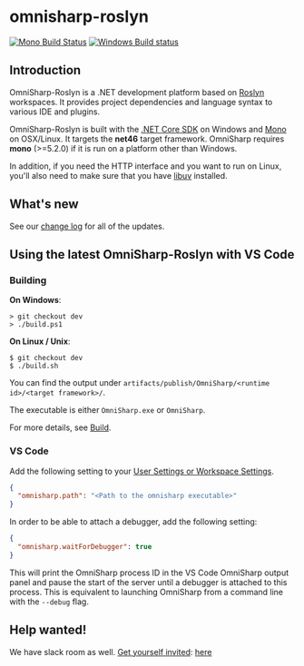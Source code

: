omnisharp-roslyn
================

[![Mono Build Status](https://travis-ci.org/OmniSharp/omnisharp-roslyn.svg?branch=dev)](https://travis-ci.org/OmniSharp/omnisharp-roslyn)
[![Windows Build status](https://ci.appveyor.com/api/projects/status/dj36uvllv0qmkljr/branch/dev?svg=true)](https://ci.appveyor.com/project/david-driscoll/omnisharp-roslyn/branch/dev)

## Introduction

OmniSharp-Roslyn is a .NET development platform based on [Roslyn](https://github.com/dotnet/roslyn) workspaces. It provides project dependencies and language syntax to various IDE and plugins.

OmniSharp-Roslyn is built with the [.NET Core SDK](https://dot.net/) on Windows and [Mono](http://www.mono-project.com/) on OSX/Linux. It targets the __net46__ target framework. OmniSharp requires __mono__ (>=5.2.0) if it is run on a platform other than Windows.

In addition, if you need the HTTP interface and you want to run on Linux, you'll also need to make sure that you have [libuv](http://libuv.org) installed.

## What's new

See our [change log](https://github.com/OmniSharp/omnisharp-roslyn/blob/master/CHANGELOG.md) for all of the updates.

## Using the latest OmniSharp-Roslyn with VS Code

### Building

**On Windows**:

```
> git checkout dev
> ./build.ps1
```

**On Linux / Unix**:

```
$ git checkout dev
$ ./build.sh
```

You can find the output under `artifacts/publish/OmniSharp/<runtime id>/<target framework>/`.

The executable is either `OmniSharp.exe` or `OmniSharp`.

For more details, see [Build](https://github.com/OmniSharp/omnisharp-roslyn/blob/master/BUILD.md).

### VS Code

Add the following setting to your [User Settings or Workspace Settings](https://code.visualstudio.com/Docs/customization/userandworkspace). 

``` JSON
{
  "omnisharp.path": "<Path to the omnisharp executable>"
}
```

In order to be able to attach a debugger, add the following setting:

```JSON
{
  "omnisharp.waitForDebugger": true
}
```

This will print the OmniSharp process ID in the VS Code OmniSharp output panel and pause the start of the server until a debugger is attached to this process. This is equivalent to launching OmniSharp from a command line with the `--debug` flag.

## Help wanted!

We have slack room as well. [Get yourself invited](https://omnisharp.herokuapp.com/): [here](https://omnisharp.herokuapp.com/)

